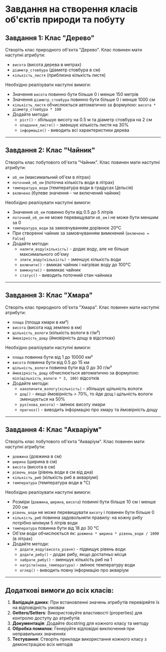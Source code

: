 # Завдання на створення класів об'єктів природи та побуту

## Завдання 1: Клас "Дерево"

Створіть клас природного об'єкта "Дерево". Клас повинен мати наступні атрибути:
- `висота` (висота дерева в метрах)
- `діаметр_стовбура` (діаметр стовбура в см)
- `кількість_листя` (приблизна кількість листя)

Необхідно реалізувати наступні вимоги:
- Значення `висота` повинно бути більше 0 і менше 150 метрів
- Значення `діаметр_стовбура` повинно бути більше 0 і менше 1000 см
- `кількість_листя` обчислюється автоматично за формулою: `висота * діаметр_стовбура * 100`
- Додайте методи:
  - `ріст()` - збільшує висоту на 0.5 м та діаметр стовбура на 2 см
  - `опадання_листя()` - зменшує кількість листя на 30%
  - `інформація()` - виводить всі характеристики дерева

---

## Завдання 2: Клас "Чайник"

Створіть клас побутового об'єкта "Чайник". Клас повинен мати наступні атрибути:
- `об_єм` (максимальний об'єм в літрах)
- `поточний_об_єм` (поточна кількість води в літрах)
- `температура_води` (температура води в градусах Цельсія)
- `включено` (булеве значення - чи включений чайник)

Необхідно реалізувати наступні вимоги:
- Значення `об_єм` повинно бути від 0.5 до 5 літрів
- `поточний_об_єм` не може перевищувати `об_єм` і не може бути меншим за 0
- `температура_води` за замовчуванням дорівнює 20°C
- При створенні чайник за замовчуванням вимкнений (`включено = False`)
- Додайте методи:
  - `налити_воду(кількість)` - додає воду, але не більше максимального об'єму
  - `злити_воду(кількість)` - зменшує кількість води
  - `включити()` - вмикає чайник і нагріває воду до 100°C
  - `вимкнути()` - вимикає чайник
  - `статус()` - виводить поточний стан чайника

---

## Завдання 3: Клас "Хмара"

Створіть клас природного об'єкта "Хмара". Клас повинен мати наступні атрибути:
- `площа` (площа хмари в км²)
- `висота` (висота над землею в км)
- `щільність_вологи` (кількість вологи в г/м³)
- `ймовірність_дощу` (ймовірність дощу в відсотках)

Необхідно реалізувати наступні вимоги:
- `площа` повинна бути від 1 до 10000 км²
- `висота` повинна бути від 0.5 до 15 км
- `щільність_вологи` повинна бути від 0 до 30 г/м³
- `ймовірність_дощу` обчислюється автоматично за формулою: `min(щільність_вологи * 3, 100)` відсотків
- Додайте методи:
  - `накопичити_вологу(кількість)` - збільшує щільність вологи
  - `дощ()` - якщо ймовірність > 70%, то йде дощ і щільність вологи зменшується на 50%
  - `рух(нова_висота)` - змінює висоту хмари
  - `прогноз()` - виводить інформацію про хмару та ймовірність дощу

---

## Завдання 4: Клас "Акваріум"

Створіть клас побутового об'єкта "Акваріум". Клас повинен мати наступні атрибути:
- `довжина` (довжина в см)
- `ширина` (ширина в см)
- `висота` (висота в см)
- `рівень_води` (рівень води в см від дна)
- `кількість_риб` (кількість риб в акваріумі)
- `температура` (температура води в °C)

Необхідно реалізувати наступні вимоги:
- Розміри (`довжина`, `ширина`, `висота`) повинні бути більше 10 см і менше 200 см
- `рівень_води` не може перевищувати `висоту` і повинен бути більше 0
- `кількість_риб` повинна задовольняти правилу: на кожну рибу потрібно мінімум 5 літрів води
- `температура` повинна бути від 18 до 30 °C
- Об'єм води обчислюється як: `довжина * ширина * рівень_води / 1000` (в літрах)
- Додайте методи:
  - `додати_воду(висота_рівня)` - підвищує рівень води
  - `додати_рибу()` - додає рибу, якщо достатньо місця
  - `забрати_рибу()` - зменшує кількість риб на 1
  - `нагріти(нова_температура)` - змінює температуру води
  - `огляд()` - виводить повну інформацію про акваріум

---

## Додаткові вимоги до всіх класів:

1. **Валідація даних**: При встановленні значень атрибутів перевіряйте їх на відповідність умовам
2. **Getters/Setters**: Використовуйте властивості (properties) для контролю доступу до атрибутів
3. **Документація**: Додайте docstring для кожного класу та методу
4. **Обробка помилок**: Генеруйте відповідні виключення при неправильних значеннях
5. **Тестування**: Створіть приклади використання кожного класу з демонстрацією всіх методів